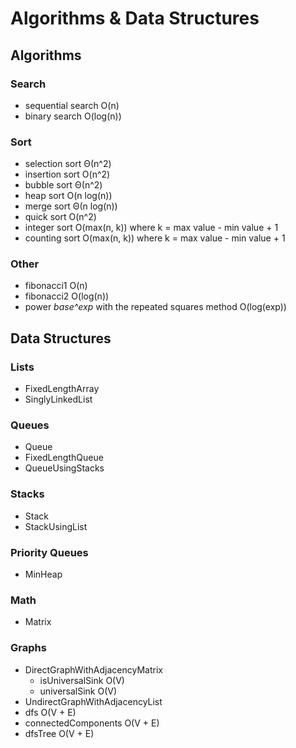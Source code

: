 # Algorithms & Data Structures  

## Algorithms

### Search
- sequential search O(n)
- binary search O(log(n))

### Sort
- selection sort Θ(n^2)
- insertion sort O(n^2)
- bubble sort Θ(n^2)
- heap sort O(n log(n))
- merge sort Θ(n log(n))
- quick sort O(n^2)
- integer sort O(max(n, k))  where k = max value - min value + 1
- counting sort O(max(n, k))  where k = max value - min value + 1

### Other
- fibonacci1 O(n)
- fibonacci2 O(log(n))
- power *base^exp* with the repeated squares method O(log(exp))

## Data Structures
### Lists
- FixedLengthArray
- SinglyLinkedList
### Queues 
- Queue
- FixedLengthQueue
- QueueUsingStacks
### Stacks
- Stack
- StackUsingList
### Priority Queues
- MinHeap
### Math
- Matrix
### Graphs 
- DirectGraphWithAdjacencyMatrix
  - isUniversalSink O(V)
  - universalSink O(V)
- UndirectGraphWithAdjacencyList
 - dfs O(V + E)
 - connectedComponents O(V + E)
 - dfsTree O(V + E)
